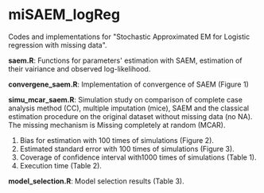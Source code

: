 
# miSAEM_logReg
Codes and implementations for "Stochastic Approximated EM for Logistic regression with missing data".

**saem.R**: Functions for parameters' estimation with SAEM, estimation of their vairiance and observed log-likelihood.

**convergene_saem.R**: Implementation of convergence of SAEM (Figure 1)

**simu_mcar_saem.R**: Simulation study on comparison of complete case analysis method (CC), multiple imputation (mice), SAEM and the classical estimation procedure on the original dataset without missing data (no NA). The missing mechanism is Missing completely at random (MCAR).
1. Bias for estimation with 100 times of simulations (Figure 2).
2. Estimated standard error with 100 times of simulations (Figure 3).
3. Coverage of confidence interval with1000 times of simulations (Table 1).
4. Execution time (Table 2).

**model_selection.R**:  Model selection results (Table 3).
